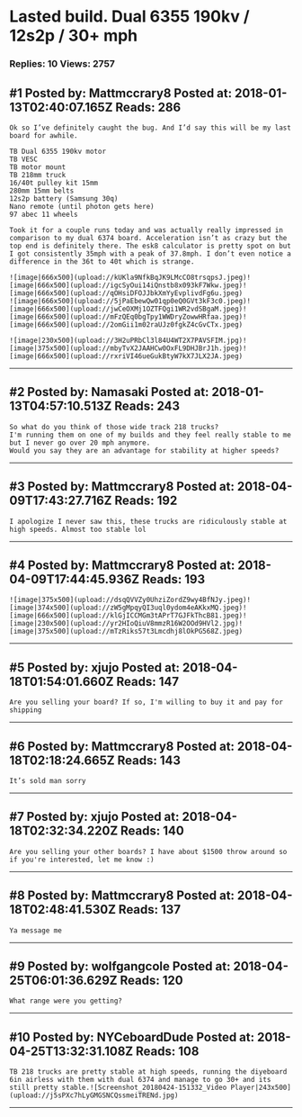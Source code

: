 # Lasted build. Dual 6355 190kv / 12s2p / 30+ mph

### Replies: 10 Views: 2757

## \#1 Posted by: Mattmccrary8 Posted at: 2018-01-13T02:40:07.165Z Reads: 286

```
Ok so I’ve definitely caught the bug. And I’d say this will be my last board for awhile.

TB Dual 6355 190kv motor 
TB VESC
TB motor mount 
TB 218mm truck
16/40t pulley kit 15mm
280mm 15mm belts 
12s2p battery (Samsung 30q)
Nano remote (until photon gets here) 
97 abec 11 wheels 

Took it for a couple runs today and was actually really impressed in comparison to my dual 6374 board. Acceleration isn’t as crazy but the top end is definitely there. The esk8 calculator is pretty spot on but I got consistently 35mph with a peak of 37.8mph. I don’t even notice a difference in the 36t to 40t which is strange.

![image|666x500](upload://kUKla9NfkBqJK9LMcCO8trsqpsJ.jpeg)![image|666x500](upload://igcSyOui14iQnstb8x093kF7Wkw.jpeg)![image|666x500](upload://qOHsiDFOJJbkXmYyEvplivdFg6u.jpeg)
![image|666x500](upload://5jPaEbewQw01qp0eQ0GVt3kF3c0.jpeg)![image|666x500](upload://jwCeOXMj1OZTFQgi1WR2vdSBgaM.jpeg)![image|666x500](upload://mFzQEq0bgTpy1WWDryZowwHRfaa.jpeg)![image|666x500](upload://2omGii1m02raUJz0fgkZ4cGvCTx.jpeg)

![image|230x500](upload://3H2uPRbCl3l84U4WT2X7PAVSFIM.jpg)![image|375x500](upload://mbyTvX2JAAHCw0OxFL9DHJBrJ1h.jpeg)![image|666x500](upload://rxriVI46ueGukBtyW7kX7JLX2JA.jpeg)
```

---
## \#2 Posted by: Namasaki Posted at: 2018-01-13T04:57:10.513Z Reads: 243

```
So what do you think of those wide track 218 trucks?
I'm running them on one of my builds and they feel really stable to me but I never go over 20 mph anymore.
Would you say they are an advantage for stability at higher speeds?
```

---
## \#3 Posted by: Mattmccrary8 Posted at: 2018-04-09T17:43:27.716Z Reads: 192

```
I apologize I never saw this, these trucks are ridiculously stable at high speeds. Almost too stable lol
```

---
## \#4 Posted by: Mattmccrary8 Posted at: 2018-04-09T17:44:45.936Z Reads: 193

```
![image|375x500](upload://dsqQVVZy0UhziZordZ9wy4BfNJy.jpeg)![image|374x500](upload://zW5gMpqyQI3uql0ydom4eAKkxMQ.jpeg)![image|666x500](upload://klGjICCMGm3tAPrT7GJFkThcB81.jpeg)![image|230x500](upload://yr2HIoQiuV8mmzR16W2OOd9HVl2.jpg)![image|375x500](upload://mTzRiks57t3Lmcdhj8lOkPG568Z.jpeg)
```

---
## \#5 Posted by: xjujo Posted at: 2018-04-18T01:54:01.660Z Reads: 147

```
Are you selling your board? If so, I'm willing to buy it and pay for shipping
```

---
## \#6 Posted by: Mattmccrary8 Posted at: 2018-04-18T02:18:24.665Z Reads: 143

```
It’s sold man sorry
```

---
## \#7 Posted by: xjujo Posted at: 2018-04-18T02:32:34.220Z Reads: 140

```
Are you selling your other boards? I have about $1500 throw around so if you're interested, let me know :)
```

---
## \#8 Posted by: Mattmccrary8 Posted at: 2018-04-18T02:48:41.530Z Reads: 137

```
Ya message me
```

---
## \#9 Posted by: wolfgangcole Posted at: 2018-04-25T06:01:36.629Z Reads: 120

```
What range were you getting?
```

---
## \#10 Posted by: NYCeboardDude Posted at: 2018-04-25T13:32:31.108Z Reads: 108

```
TB 218 trucks are pretty stable at high speeds, running the diyeboard 6in airless with them with dual 6374 and manage to go 30+ and its still pretty stable.![Screenshot_20180424-151332_Video Player|243x500](upload://j5sPXc7hLyGMGSNCQssmeiTRENd.jpg)
```

---
